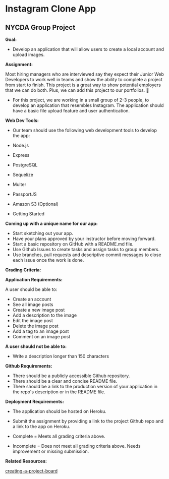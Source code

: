 # Instagram Clone App

## NYCDA Group Project

**Goal:**

+ Develop an application that will allow users to create a local account and upload images.

**Assignment:**

Most hiring managers who are interviewed say they expect their Junior Web Developers to work well in teams and show the ability to complete a project from start to finish. This project is a great way to show potential employers that we can do both. Plus, we can add this project to our portfolios. 🧐

+ For this project, we are working in a small group of 2-3 people, to develop an application that resembles Instagram. The application should have a basic file upload feature and user authentication.

**Web Dev Tools:**

+ Our team should use the following web development tools to develop the app:

+ Node.js
+ Express
+ PostgreSQL
+ Sequelize
+ Multer
+ PassportJS
+ Amazon S3 (Optional)
+ Getting Started

**Coming up with a unique name for our app:**

+ Start sketching out your app.
+ Have your plans approved by your instructor before moving forward.
+ Start a basic repository on GitHub with a README.md file.
+ Use Github Issues to create tasks and assign tasks to group members.
+ Use branches, pull requests and descriptive commit messages to close each issue once the work is done.

**Grading Criteria:**

**Application Requirements:**

A user should be able to:

+ Create an account
+ See all image posts
+ Create a new image post
+ Add a description to the image
+ Edit the image post
+ Delete the image post
+ Add a tag to an image post
+ Comment on an image post

**A user should not be able to:**

+ Write a description longer than 150 characters

**Github Requirements:**

+ There should be a publicly accessible Github repository.
+ There should be a clear and concise README file.
+ There should be a link to the production version of your application in the repo's description or in the README file.

**Deployment Requirements:**

+ The application should be hosted on Heroku.

+ Submit the assignment by providing a link to the project Github repo and a link to the app on Heroku.

+ Complete = Meets all grading criteria above.

+ Incomplete = Does not meet all grading criteria above. Needs improvement or missing submission.

**Related Resources:**

[creating-a-project-board](https://help.github.com/articles/creating-a-project-board/)




